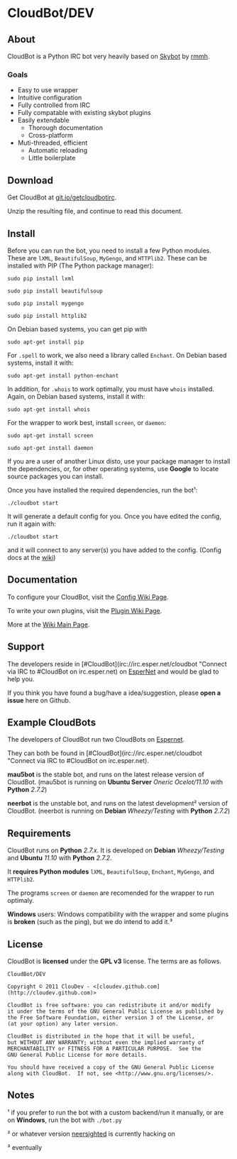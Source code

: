 # CloudBot/DEV

## About

CloudBot is a Python IRC bot very heavily based on [Skybot](http://git.io/skybot) by [rmmh](http://git.io/rmmh).  

### Goals

* Easy to use wrapper
* Intuitive configuration
* Fully controlled from IRC
* Fully compatable with existing skybot plugins
* Easily extendable
  * Thorough documentation
  * Cross-platform
* Muti-threaded, efficient
  * Automatic reloading
  * Little boilerplate

## Download

Get CloudBot at [git.io/getcloudbotirc](http://git.io/getcloudbotirc "Get CloudBot from Github!").

Unzip the resulting file, and continue to read this document.

## Install

Before you can run the bot, you need to install a few Python modules. These are `lXML`, `BeautifulSoup`, `MyGengo`, and `HTTPlib2`.  These can be installed with PIP (The Python package manager):

`sudo pip install lxml`

`sudo pip install beautifulsoup`

`sudo pip install mygengo`

`sudo pip install httplib2`

On Debian based systems, you can get pip with

`sudo apt-get install pip`

For `.spell` to work, we also need a library called `Enchant`.  On Debian based systems, install it with:

`sudo apt-get install python-enchant`

In addition, for `.whois` to work optimally, you must have `whois` installed. Again, on Debian based systems, install it with:

`sudo apt-get install whois`

For the wrapper to work best, install `screen`, or `daemon`:

`sudo apt-get install screen`

`sudo apt-get install daemon`

If you are a user of another Linux disto, use your package manager to install the dependencies, or, for other operating systems,  use **Google** to locate source packages you can install.

Once you have installed the required dependencies, run the bot¹:

`./cloudbot start`

It will generate a default config for you.  Once you have edited the config, run it again with:

`./cloudbot start`

and it will connect to any server(s) you have added to the config. (Config docs at the [wiki](http://git.io/cloudbotircconfig))

## Documentation

To configure your CloudBot, visit the [Config Wiki Page](http://git.io/cloudbotircconfig).

To write your own plugins, visit the [Plugin Wiki Page](http://git.io/cloudbotircplugins).

More at the [Wiki Main Page](http://git.io/cloudbotircwiki).

## Support

The developers reside in [#CloudBot](irc://irc.esper.net/cloudbot "Connect via IRC to #CloudBot on irc.esper.net) on [EsperNet](http://esper.net) and would be glad to help you.

If you think you have found a bug/have a idea/suggestion, please **open a issue** here on Github.

## Example CloudBots

The developers of CloudBot run two CloudBots on [Espernet](http://esper.net).

They can both be found in [#CloudBot](irc://irc.esper.net/cloudbot "Connect via IRC to #CloudBot on irc.esper.net).

**mau5bot** is the stable bot, and runs on the latest release version of CloudBot. (mau5bot is running on **Ubuntu Server** *Oneric Ocelot/11.10* with **Python** *2.7.2*)

**neerbot** is the unstable bot, and runs on the latest development² version of CloudBot. (neerbot is running on **Debian** *Wheezy/Testing* with **Python** *2.7.2*)

## Requirements

CloudBot runs on **Python** *2.7.x*. It is developed on **Debian** *Wheezy/Testing* and **Ubuntu** *11.10* with **Python** *2.7.2*.

It **requires Python modules** `lXML`, `BeautifulSoup`, `Enchant`, `MyGengo`, and `HTTPlib2`.

The programs `screen` or `daemon` are recomended for the wrapper to run optimaly.

**Windows** users: Windows compatibility with the wrapper and some plugins is **broken** (such as the ping), but we do intend to add it.³

## License
CloudBot is **licensed** under the **GPL v3** license. The terms are as follows.
    
    CloudBot/DEV

    Copyright © 2011 ClouDev - <[cloudev.github.com](http://cloudev.github.com)>

    CloudBot is free software: you can redistribute it and/or modify
    it under the terms of the GNU General Public License as published by
    the Free Software Foundation, either version 3 of the License, or
    (at your option) any later version.

    CloudBot is distributed in the hope that it will be useful,
    but WITHOUT ANY WARRANTY; without even the implied warranty of
    MERCHANTABILITY or FITNESS FOR A PARTICULAR PURPOSE.  See the
    GNU General Public License for more details.

    You should have received a copy of the GNU General Public License
    along with CloudBot.  If not, see <http://www.gnu.org/licenses/>.

## Notes

¹ if you prefer to run the bot with a custom backend/run it manually, or are on **Windows**, run the bot with `./bot.py`

² or whatever version [neersighted](http://git.io/neersighted) is currently hacking on

³ eventually
